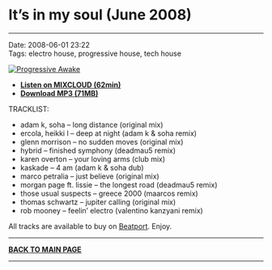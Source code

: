 # It’s in my soul (June 2008)

----

Date: 2008-06-01 23:22  
Tags:  electro house, progressive house, tech house  

[![Progressive Awake](https://thumbnailer.mixcloud.com/unsafe/300x300/extaudio/7/6/2/8/9052-01b9-4bd9-b48d-a6110cec878a)](https://www.mixcloud.com/progressiveawake/its-in-my-soul-june-2008/)

* [**Listen on MIXCLOUD (62min)**](https://www.mixcloud.com/progressiveawake/its-in-my-soul-june-2008/)
* [**Download MP3 (71MB)**](https://1drv.ms/u/s!AmzuuXrjf51v2LISHaczUR1KVbJG0A?e=sg6TsD)


TRACKLIST:  

* adam k, soha – long distance (original mix)
* ercola, heikki l – deep at night (adam k & soha remix)
* glenn morrison – no sudden moves (original mix)
* hybrid – finished symphony (deadmau5 remix)
* karen overton – your loving arms (club mix)
* kaskade – 4 am (adam k & soha dub)
* marco petralia – just believe (original mix)
* morgan page ft. lissie – the longest road (deadmau5 remix)
* those usual suspects – greece 2000 (maarcos remix)
* thomas schwartz – jupiter calling (original mix)
* rob mooney – feelin’ electro (valentino kanzyani remix)

All tracks are available to buy on <a href="http://beatport.com" target="_blank">Beatport</a>.
Enjoy.

----

[**BACK TO MAIN PAGE**](../README.md)

---- 
